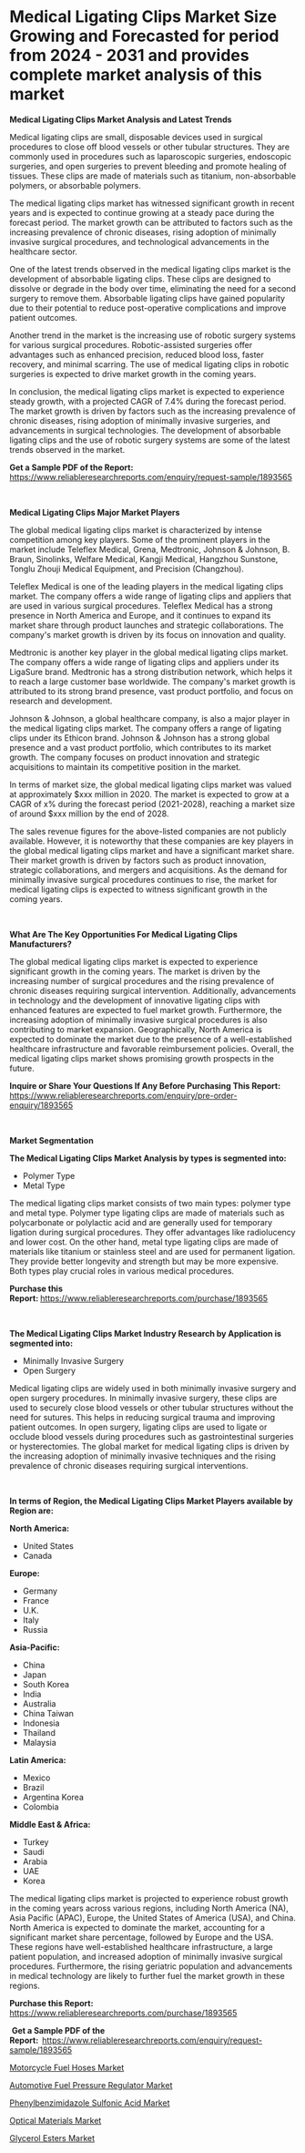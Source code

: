 <p><h1>Medical Ligating Clips Market Size Growing and Forecasted for period from 2024 - 2031 and provides complete market analysis of this market</h1></p><p><strong>Medical Ligating Clips Market Analysis and Latest Trends</strong></p>
<p><p>Medical ligating clips are small, disposable devices used in surgical procedures to close off blood vessels or other tubular structures. They are commonly used in procedures such as laparoscopic surgeries, endoscopic surgeries, and open surgeries to prevent bleeding and promote healing of tissues. These clips are made of materials such as titanium, non-absorbable polymers, or absorbable polymers.</p><p>The medical ligating clips market has witnessed significant growth in recent years and is expected to continue growing at a steady pace during the forecast period. The market growth can be attributed to factors such as the increasing prevalence of chronic diseases, rising adoption of minimally invasive surgical procedures, and technological advancements in the healthcare sector.</p><p>One of the latest trends observed in the medical ligating clips market is the development of absorbable ligating clips. These clips are designed to dissolve or degrade in the body over time, eliminating the need for a second surgery to remove them. Absorbable ligating clips have gained popularity due to their potential to reduce post-operative complications and improve patient outcomes.</p><p>Another trend in the market is the increasing use of robotic surgery systems for various surgical procedures. Robotic-assisted surgeries offer advantages such as enhanced precision, reduced blood loss, faster recovery, and minimal scarring. The use of medical ligating clips in robotic surgeries is expected to drive market growth in the coming years.</p><p>In conclusion, the medical ligating clips market is expected to experience steady growth, with a projected CAGR of 7.4% during the forecast period. The market growth is driven by factors such as the increasing prevalence of chronic diseases, rising adoption of minimally invasive surgeries, and advancements in surgical technologies. The development of absorbable ligating clips and the use of robotic surgery systems are some of the latest trends observed in the market.</p></p>
<p><strong>Get a Sample PDF of the Report:&nbsp;</strong> <a href="https://www.reliableresearchreports.com/enquiry/request-sample/1893565">https://www.reliableresearchreports.com/enquiry/request-sample/1893565</a></p>
<p>&nbsp;</p>
<p><strong>Medical Ligating Clips Major Market Players</strong></p>
<p><p>The global medical ligating clips market is characterized by intense competition among key players. Some of the prominent players in the market include Teleflex Medical, Grena, Medtronic, Johnson & Johnson, B. Braun, Sinolinks, Welfare Medical, Kangji Medical, Hangzhou Sunstone, Tonglu Zhouji Medical Equipment, and Precision (Changzhou).</p><p>Teleflex Medical is one of the leading players in the medical ligating clips market. The company offers a wide range of ligating clips and appliers that are used in various surgical procedures. Teleflex Medical has a strong presence in North America and Europe, and it continues to expand its market share through product launches and strategic collaborations. The company's market growth is driven by its focus on innovation and quality.</p><p>Medtronic is another key player in the global medical ligating clips market. The company offers a wide range of ligating clips and appliers under its LigaSure brand. Medtronic has a strong distribution network, which helps it to reach a large customer base worldwide. The company's market growth is attributed to its strong brand presence, vast product portfolio, and focus on research and development.</p><p>Johnson & Johnson, a global healthcare company, is also a major player in the medical ligating clips market. The company offers a range of ligating clips under its Ethicon brand. Johnson & Johnson has a strong global presence and a vast product portfolio, which contributes to its market growth. The company focuses on product innovation and strategic acquisitions to maintain its competitive position in the market.</p><p>In terms of market size, the global medical ligating clips market was valued at approximately $xxx million in 2020. The market is expected to grow at a CAGR of x% during the forecast period (2021-2028), reaching a market size of around $xxx million by the end of 2028.</p><p>The sales revenue figures for the above-listed companies are not publicly available. However, it is noteworthy that these companies are key players in the global medical ligating clips market and have a significant market share. Their market growth is driven by factors such as product innovation, strategic collaborations, and mergers and acquisitions. As the demand for minimally invasive surgical procedures continues to rise, the market for medical ligating clips is expected to witness significant growth in the coming years.</p></p>
<p>&nbsp;</p>
<p><strong>What Are The Key Opportunities For Medical Ligating Clips Manufacturers?</strong></p>
<p><p>The global medical ligating clips market is expected to experience significant growth in the coming years. The market is driven by the increasing number of surgical procedures and the rising prevalence of chronic diseases requiring surgical intervention. Additionally, advancements in technology and the development of innovative ligating clips with enhanced features are expected to fuel market growth. Furthermore, the increasing adoption of minimally invasive surgical procedures is also contributing to market expansion. Geographically, North America is expected to dominate the market due to the presence of a well-established healthcare infrastructure and favorable reimbursement policies. Overall, the medical ligating clips market shows promising growth prospects in the future.</p></p>
<p><strong>Inquire or Share Your Questions If Any Before Purchasing This Report:</strong> <a href="https://www.reliableresearchreports.com/enquiry/pre-order-enquiry/1893565">https://www.reliableresearchreports.com/enquiry/pre-order-enquiry/1893565</a></p>
<p>&nbsp;</p>
<p><strong>Market Segmentation</strong></p>
<p><strong>The Medical Ligating Clips Market Analysis by types is segmented into:</strong></p>
<p><ul><li>Polymer Type</li><li>Metal Type</li></ul></p>
<p><p>The medical ligating clips market consists of two main types: polymer type and metal type. Polymer type ligating clips are made of materials such as polycarbonate or polylactic acid and are generally used for temporary ligation during surgical procedures. They offer advantages like radiolucency and lower cost. On the other hand, metal type ligating clips are made of materials like titanium or stainless steel and are used for permanent ligation. They provide better longevity and strength but may be more expensive. Both types play crucial roles in various medical procedures.</p></p>
<p><strong>Purchase this Report:&nbsp;</strong><a href="https://www.reliableresearchreports.com/purchase/1893565">https://www.reliableresearchreports.com/purchase/1893565</a></p>
<p>&nbsp;</p>
<p><strong>The Medical Ligating Clips Market Industry Research by Application is segmented into:</strong></p>
<p><ul><li>Minimally Invasive Surgery</li><li>Open Surgery</li></ul></p>
<p><p>Medical ligating clips are widely used in both minimally invasive surgery and open surgery procedures. In minimally invasive surgery, these clips are used to securely close blood vessels or other tubular structures without the need for sutures. This helps in reducing surgical trauma and improving patient outcomes. In open surgery, ligating clips are used to ligate or occlude blood vessels during procedures such as gastrointestinal surgeries or hysterectomies. The global market for medical ligating clips is driven by the increasing adoption of minimally invasive techniques and the rising prevalence of chronic diseases requiring surgical interventions.</p></p>
<p>&nbsp;</p>
<p><strong>In terms of Region, the Medical Ligating Clips Market Players available by Region are:</strong></p>
<p>
    <p> <strong> North America: </strong>
        <ul>
            <li>United States</li>
            <li>Canada</li>
        </ul>
        </p> 
    <p> <strong> Europe: </strong>
        <ul>
            <li>Germany</li>
            <li>France</li>
            <li>U.K.</li>
            <li>Italy</li>
            <li>Russia</li>
        </ul>
        </p> 
    <p> <strong> Asia-Pacific: </strong>
        <ul>
            <li>China</li>
            <li>Japan</li>
            <li>South Korea</li>
            <li>India</li>
            <li>Australia</li>
            <li>China Taiwan</li>
            <li>Indonesia</li>
            <li>Thailand</li>
            <li>Malaysia</li>
        </ul>
        </p> 
    <p> <strong> Latin America: </strong>
        <ul>
            <li>Mexico</li>
            <li>Brazil</li>
            <li>Argentina Korea</li>
            <li>Colombia</li>
        </ul>
        </p> 
    <p> <strong> Middle East & Africa: </strong>
        <ul>
            <li>Turkey</li>
            <li>Saudi</li>
            <li>Arabia</li>
            <li>UAE</li>
            <li>Korea</li>
        </ul>
    </p>
    </p>
<p><p>The medical ligating clips market is projected to experience robust growth in the coming years across various regions, including North America (NA), Asia Pacific (APAC), Europe, the United States of America (USA), and China. North America is expected to dominate the market, accounting for a significant market share percentage, followed by Europe and the USA. These regions have well-established healthcare infrastructure, a large patient population, and increased adoption of minimally invasive surgical procedures. Furthermore, the rising geriatric population and advancements in medical technology are likely to further fuel the market growth in these regions.</p></p>
<p><strong>Purchase this Report: </strong><a href="https://www.reliableresearchreports.com/purchase/1893565">https://www.reliableresearchreports.com/purchase/1893565</a></p>
<p>&nbsp;<strong>Get a Sample PDF of the Report:&nbsp;&nbsp;</strong><a href="https://www.reliableresearchreports.com/enquiry/request-sample/1893565">https://www.reliableresearchreports.com/enquiry/request-sample/1893565</a></p>
<p><strong></strong></p>
<p><p><a href="https://medium.com/@anthonywade766/motorcycle-fuel-hoses-nbsp-market-focuses-on-market-share-size-and-projected-forecast-till-2031-b92ef556912a">Motorcycle Fuel Hoses Market</a></p><p><a href="https://medium.com/@anthonywade766/automotive-fuel-pressure-regulator-market-the-key-to-successful-business-strategy-forecast-till-b05a1249313c">Automotive Fuel Pressure Regulator Market</a></p><p><a href="https://medium.com/@kimberlymontgomery2004/decoding-phenylbenzimidazole-sulfonic-acid-market-metrics-market-share-trends-and-growth-85b652b7d704">Phenylbenzimidazole Sulfonic Acid Market</a></p><p><a href="https://medium.com/p/0c8011c962b4/edit">Optical Materials Market</a></p><p><a href="https://medium.com/@kimberlymontgomery2004/glycerol-esters-nbsp-market-focuses-on-market-share-size-and-projected-forecast-till-2031-d43716d64cb1">Glycerol Esters Market</a></p></p>